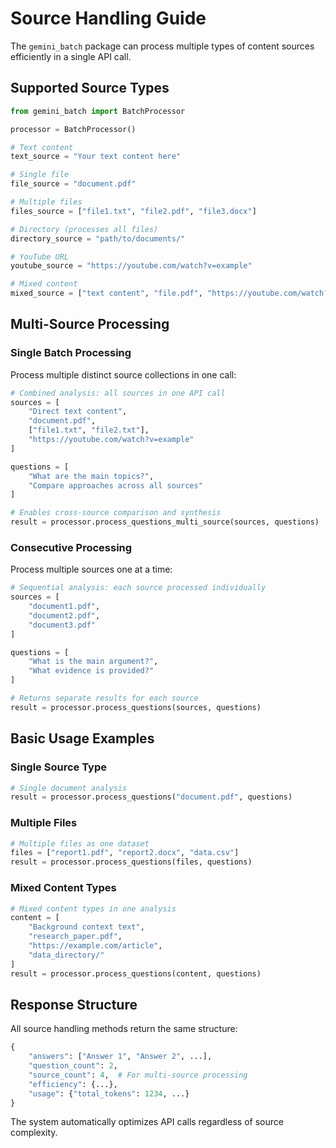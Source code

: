 # Source Handling Guide

The `gemini_batch` package can process multiple types of content sources efficiently in a single API call.

## Supported Source Types

```python
from gemini_batch import BatchProcessor

processor = BatchProcessor()

# Text content
text_source = "Your text content here"

# Single file
file_source = "document.pdf"

# Multiple files
files_source = ["file1.txt", "file2.pdf", "file3.docx"]

# Directory (processes all files)
directory_source = "path/to/documents/"

# YouTube URL
youtube_source = "https://youtube.com/watch?v=example"

# Mixed content
mixed_source = ["text content", "file.pdf", "https://youtube.com/watch?v=xyz"]
```

## Multi-Source Processing

### Single Batch Processing

Process multiple distinct source collections in one call:

```python
# Combined analysis: all sources in one API call
sources = [
    "Direct text content",
    "document.pdf", 
    ["file1.txt", "file2.txt"],
    "https://youtube.com/watch?v=example"
]

questions = [
    "What are the main topics?",
    "Compare approaches across all sources"
]

# Enables cross-source comparison and synthesis
result = processor.process_questions_multi_source(sources, questions)
```

### Consecutive Processing

Process multiple sources one at a time:

```python
# Sequential analysis: each source processed individually
sources = [
    "document1.pdf",
    "document2.pdf", 
    "document3.pdf"
]

questions = [
    "What is the main argument?",
    "What evidence is provided?"
]

# Returns separate results for each source
result = processor.process_questions(sources, questions)
```

## Basic Usage Examples

### Single Source Type

```python
# Single document analysis
result = processor.process_questions("document.pdf", questions)
```

### Multiple Files

```python
# Multiple files as one dataset
files = ["report1.pdf", "report2.docx", "data.csv"]
result = processor.process_questions(files, questions)
```

### Mixed Content Types

```python
# Mixed content types in one analysis
content = [
    "Background context text",
    "research_paper.pdf",
    "https://example.com/article",
    "data_directory/"
]
result = processor.process_questions(content, questions)
```

## Response Structure

All source handling methods return the same structure:

```python
{
    "answers": ["Answer 1", "Answer 2", ...],
    "question_count": 2,
    "source_count": 4,  # For multi-source processing
    "efficiency": {...},
    "usage": {"total_tokens": 1234, ...}
}
```

The system automatically optimizes API calls regardless of source complexity.
